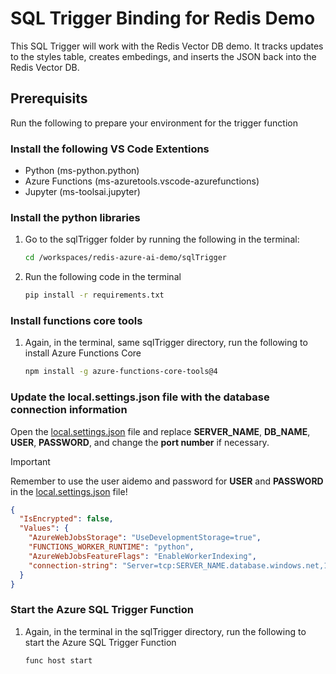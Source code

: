 # SQL Trigger Binding for Redis Demo

This SQL Trigger will work with the Redis Vector DB demo. It tracks updates to the styles table, creates embedings, and inserts the JSON back into the Redis Vector DB.

## Prerequisits

Run the following to prepare your environment for the trigger function

### Install the following VS Code Extentions
- Python (ms-python.python)
- Azure Functions (ms-azuretools.vscode-azurefunctions)
- Jupyter (ms-toolsai.jupyter)

### Install the python libraries

1. Go to the sqlTrigger folder by running the following in the terminal:

    ```sh
    cd /workspaces/redis-azure-ai-demo/sqlTrigger
    ```

1. Run the following code in the terminal

    ```BASH
    pip install -r requirements.txt
    ```

### Install functions core tools

1. Again, in the terminal, same sqlTrigger directory, run the following to install Azure Functions Core

    ```BASH
    npm install -g azure-functions-core-tools@4
    ```

### Update the local.settings.json file with the database connection information

Open the [local.settings.json](./local.settings.json) file and replace **SERVER_NAME**, **DB_NAME**, **USER**, **PASSWORD**, and change the **port number** if necessary.

> [!IMPORTANT]  
> Remember to use the user aidemo and password for **USER** and **PASSWORD** in the [local.settings.json](./local.settings.json) file!


```JSON
{
  "IsEncrypted": false,
  "Values": {
    "AzureWebJobsStorage": "UseDevelopmentStorage=true",
    "FUNCTIONS_WORKER_RUNTIME": "python",
    "AzureWebJobsFeatureFlags": "EnableWorkerIndexing",
    "connection-string": "Server=tcp:SERVER_NAME.database.windows.net,1433;Initial Catalog=DB_NAME;Persist Security Info=False;User ID=USER;Password=PASSWORD;MultipleActiveResultSets=False;Encrypt=True;TrustServerCertificate=False;Connection Timeout=30;"
  }
}
```
### Start the Azure SQL Trigger Function

1. Again, in the terminal in the sqlTrigger directory, run the following to start the Azure SQL Trigger Function

    ```sh
    func host start
    ```

